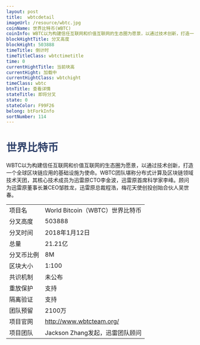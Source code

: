 ```yaml
---
layout: post
title:  wbtcdetail
imageUrl: /resource/wbtc.jpg
coinName: 世界比特币(WBTC)
coinInfo: WBTC以为构建信任互联网和价值互联网的生态圈为愿景，以通过技术创新，打造一个全球区块链应用的基础设施为使命
blockHightTitle: 分叉高度
blockHight: 503888
timeTitle: 倒计时
timeTitleClass: wbtctimetitle
time: 0
currentHightTitle: 当前块高
currentHight: 加载中
currentHightClass: wbtchight
timeClass: wbtc
btnTitle: 查看详情
stateTitle: 即将分叉
state: 0
stateColor: F99F26
belong: btForkInfo
sortNumber: 114
---
```

<h1 style="color: #2F416A">世界比特币</h1>
<p>WBTC以为构建信任互联网和价值互联网的生态圈为愿景，以通过技术创新，打造一个全球区块链应用的基础设施为使命。WBTC团队堪称分布式计算及区块链领域技术天团，其核心技术成员为迅雷原CTO李金波，迅雷原首席科学家李峰。顾问为迅雷原董事长兼CEO邹胜龙，迅雷原总裁程浩，梅花天使创投创始合伙人吴世春。
</p>
<table class="center">
  <tbody>
    <tr>
        <td class="tablehalf">项目名</td>
        <td class="tablehalf">World Bitcoin（WBTC）世界比特币</td>
    </tr>
    <tr>
        <td>分叉高度</td>
        <td>503888</td>
    </tr>
    <tr>
        <td>分叉时间</td>
        <td>2018年1月12日</td>
    </tr>
    <tr>
        <td>总量</td>
        <td>21.21亿</td>
    </tr>
    <tr>
        <td>分叉币比例</td>
        <td>8M</td>
    </tr>
    <tr>
        <td>区块大小</td>
        <td>1:100</td>
    </tr>
    <tr>
        <td>共识机制</td>
        <td>未公布</td>
    </tr>
    <tr>
        <td>重放保护</td>
        <td>支持</td>
    </tr>
    <tr>
        <td>隔离验证</td>
        <td>支持</td>
    </tr>
    <tr>
        <td>团队预留</td>
        <td>2100万</td>
    </tr>
    <tr>
        <td>项目官网</td>
        <td><a href="http://www.wbtcteam.org/" target="_blank">http://www.wbtcteam.org/</a></td>
    </tr>
    <tr>
        <td>项目团队</td>
        <td>Jackson Zhang发起，迅雷团队顾问</td>
    </tr>
  </tbody>
</table>